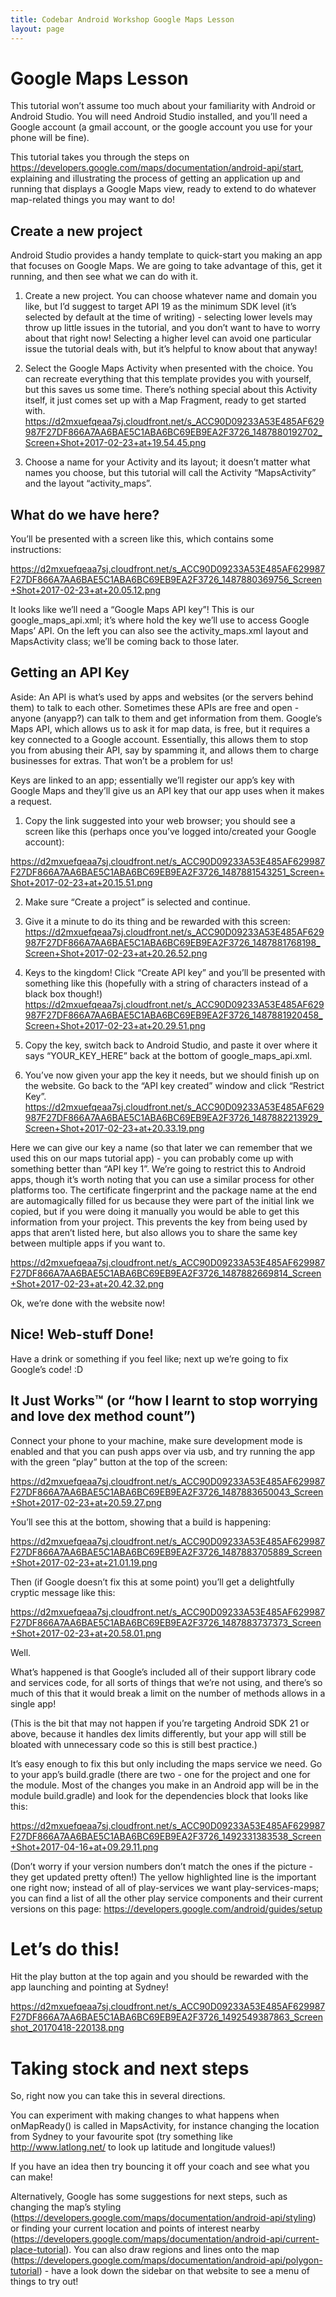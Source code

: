```yaml
---
title: Codebar Android Workshop Google Maps Lesson
layout: page
---
```



# Google Maps Lesson
This tutorial won’t assume too much about your familiarity with Android or Android Studio.
You will need Android Studio installed, and you’ll need a Google account (a gmail account, or the google account you use for your phone will be fine).

This tutorial takes you through the steps on https://developers.google.com/maps/documentation/android-api/start, explaining and illustrating the process of getting an application up and running that displays a Google Maps view, ready to extend to do whatever map-related things you may want to do!


## Create a new project

Android Studio provides a handy template to quick-start you making an app that focuses on Google Maps.  We are going to take advantage of this, get it running, and then see what we can do with it.

1. Create a new project.  You can choose whatever name and domain you like, but I’d suggest to target API 19 as the minimum SDK level (it’s selected by default at the time of writing) - selecting lower levels may throw up little issues in the tutorial, and you don’t want to have to worry about that right now! Selecting a higher level can avoid one particular issue the tutorial deals with, but it’s helpful to know about that anyway!
2. Select the Google Maps Activity when presented with the choice.  You can recreate everything that this template provides you with yourself, but this saves us some time.  There’s nothing special about this Activity itself, it just comes set up with a Map Fragment, ready to get started with.
https://d2mxuefqeaa7sj.cloudfront.net/s_ACC90D09233A53E485AF629987F27DF866A7AA6BAE5C1ABA6BC69EB9EA2F3726_1487880192702_Screen+Shot+2017-02-23+at+19.54.45.png

3. Choose a name for your Activity and its layout; it doesn’t matter what names you choose, but this tutorial will call the Activity “MapsActivity” and the layout “activity_maps”.


## What do we have here?

You’ll be presented with a screen like this, which contains some instructions:

https://d2mxuefqeaa7sj.cloudfront.net/s_ACC90D09233A53E485AF629987F27DF866A7AA6BAE5C1ABA6BC69EB9EA2F3726_1487880369756_Screen+Shot+2017-02-23+at+20.05.12.png


It looks like we’ll need a “Google Maps API key”!  This is our google_maps_api.xml; it’s where hold the key we’ll use to access Google Maps’ API.  On the left you can also see the activity_maps.xml layout and MapsActivity class; we’ll be coming back to those later.


## Getting an API Key

Aside:
An API is what’s used by apps and websites (or the servers behind them) to talk to each other.  Sometimes these APIs are free and open - anyone (anyapp?) can talk to them and get information from them.  Google’s Maps API, which allows us to ask it for map data, is free, but it requires a key connected to a Google account.  Essentially, this allows them to stop you from abusing their API, say by spamming it, and allows them to charge businesses for extras. That won’t be a problem for us!

Keys are linked to an app; essentially we’ll register our app’s key with Google Maps and they’ll give us an API key that our app uses when it makes a request.  

1. Copy the link suggested into your web browser; you should see a screen like this (perhaps once you’ve logged into/created your Google account):


https://d2mxuefqeaa7sj.cloudfront.net/s_ACC90D09233A53E485AF629987F27DF866A7AA6BAE5C1ABA6BC69EB9EA2F3726_1487881543251_Screen+Shot+2017-02-23+at+20.15.51.png

2. Make sure “Create a project” is selected and continue.
3. Give it a minute to do its thing and be rewarded with this screen:
https://d2mxuefqeaa7sj.cloudfront.net/s_ACC90D09233A53E485AF629987F27DF866A7AA6BAE5C1ABA6BC69EB9EA2F3726_1487881768198_Screen+Shot+2017-02-23+at+20.26.52.png

4. Keys to the kingdom!  Click “Create API key” and you’ll be presented with something like this (hopefully with a string of characters instead of a black box though!)
https://d2mxuefqeaa7sj.cloudfront.net/s_ACC90D09233A53E485AF629987F27DF866A7AA6BAE5C1ABA6BC69EB9EA2F3726_1487881920458_Screen+Shot+2017-02-23+at+20.29.51.png

5. Copy the key, switch back to Android Studio, and paste it over where it says “YOUR_KEY_HERE” back at the bottom of google_maps_api.xml.
6. You’ve now given your app the key it needs, but we should finish up on the website. Go back to the “API key created” window and click “Restrict Key”.
https://d2mxuefqeaa7sj.cloudfront.net/s_ACC90D09233A53E485AF629987F27DF866A7AA6BAE5C1ABA6BC69EB9EA2F3726_1487882213929_Screen+Shot+2017-02-23+at+20.33.19.png


Here we can give our key a name (so that later we can remember that we used this on our maps tutorial app) - you can probably come up with something better than “API key 1”.  We’re going to restrict this to Android apps, though it’s worth noting that you can use a similar process for other platforms too.
The certificate fingerprint and the package name at the end are automagically filled for us because they were part of the initial link we copied, but if you were doing it manually you would be able to get this information from your project. This prevents the key from being used by apps that aren’t listed here, but also allows you to share the same key between multiple apps if you want to.

https://d2mxuefqeaa7sj.cloudfront.net/s_ACC90D09233A53E485AF629987F27DF866A7AA6BAE5C1ABA6BC69EB9EA2F3726_1487882669814_Screen+Shot+2017-02-23+at+20.42.32.png


Ok, we’re done with the website now!


## Nice! Web-stuff Done!

Have a drink or something if you feel like; next up we’re going to fix Google’s code! :D


## It Just Works™ (or “how I learnt to stop worrying and love dex method count”)

Connect your phone to your machine, make sure development mode is enabled and that you can push apps over via usb, and try running the app with the green “play” button at the top of the screen:

https://d2mxuefqeaa7sj.cloudfront.net/s_ACC90D09233A53E485AF629987F27DF866A7AA6BAE5C1ABA6BC69EB9EA2F3726_1487883650043_Screen+Shot+2017-02-23+at+20.59.27.png


You’ll see this at the bottom, showing that a build is happening:

https://d2mxuefqeaa7sj.cloudfront.net/s_ACC90D09233A53E485AF629987F27DF866A7AA6BAE5C1ABA6BC69EB9EA2F3726_1487883705889_Screen+Shot+2017-02-23+at+21.01.19.png


Then (if Google doesn’t fix this at some point) you’ll get a delightfully cryptic message like this:

https://d2mxuefqeaa7sj.cloudfront.net/s_ACC90D09233A53E485AF629987F27DF866A7AA6BAE5C1ABA6BC69EB9EA2F3726_1487883737373_Screen+Shot+2017-02-23+at+20.58.01.png


Well.

What’s happened is that Google’s included all of their support library code and services code, for all sorts of things that we’re not using, and there’s so much of this that it would break a limit on the number of methods allows in a single app!

(This is the bit that may not happen if you’re targeting Android SDK 21 or above, because it handles dex limits differently, but your app will still be bloated with unnecessary code so this is still best practice.)

It’s easy enough to fix this but only including the maps service we need. Go to your app’s build.gradle (there are two - one for the project and one for the module.  Most of the changes you make in an Android app will be in the module build.gradle) and look for the dependencies block that looks like this:

https://d2mxuefqeaa7sj.cloudfront.net/s_ACC90D09233A53E485AF629987F27DF866A7AA6BAE5C1ABA6BC69EB9EA2F3726_1492331383538_Screen+Shot+2017-04-16+at+09.29.11.png


(Don’t worry if your version numbers don’t match the ones if the picture - they get updated pretty often!)
The yellow highlighted line is the important one right now; instead of all of play-services we want play-services-maps; you can find a list of all the other play service components and their current versions on this page: https://developers.google.com/android/guides/setup


# Let’s do this!

Hit the play button at the top again and you should be rewarded with the app launching and pointing at Sydney!

https://d2mxuefqeaa7sj.cloudfront.net/s_ACC90D09233A53E485AF629987F27DF866A7AA6BAE5C1ABA6BC69EB9EA2F3726_1492549387863_Screenshot_20170418-220138.png

# Taking stock and next steps

So, right now you can take this in several directions.  

You can experiment with making changes to what happens when onMapReady() is called in MapsActivity, for instance changing the location from Sydney to your favourite spot (try something like http://www.latlong.net/ to look up latitude and longitude values!)

If you have an idea then try bouncing it off your coach and see what you can make!

Alternatively, Google has some suggestions for next steps, such as changing the map’s styling (https://developers.google.com/maps/documentation/android-api/styling) or finding your current location and points of interest nearby (https://developers.google.com/maps/documentation/android-api/current-place-tutorial).  You can also draw regions and lines onto the map (https://developers.google.com/maps/documentation/android-api/polygon-tutorial) - have a look down the sidebar on that website to see a menu of things to try out!
